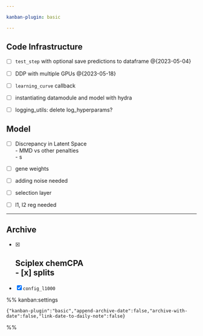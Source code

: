 ```yaml
---

kanban-plugin: basic

---
```


## Code Infrastructure

- [ ] `test_step` with optional save predictions to dataframe @{2023-05-04}
- [ ] DDP with multiple GPUs @{2023-05-18}
- [ ] `learning_curve` callback
- [ ] instantiating datamodule and model with hydra
- [ ] logging_utils: delete log_hyperparams?


## Model

- [ ] Discrepancy in Latent Space <br>- MMD vs other penalties <br>- s
- [ ] gene weights
- [ ] adding noise needed
- [ ] selection layer
- [ ] l1, l2 reg needed


***

## Archive

- [x] ## Sciplex chemCPA<br>- [x] splits
- [x] `config_l1000`

%% kanban:settings
```
{"kanban-plugin":"basic","append-archive-date":false,"archive-with-date":false,"link-date-to-daily-note":false}
```
%%